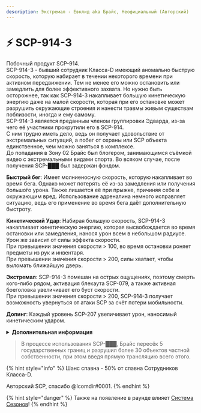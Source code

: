 ```yaml
---
description: Экстремал - Евклид aka Брайс, Неофициальный (Авторский)
---
```


# ⚡ SCP-914-3

Побочный продукт SCP-914.\
SCP-914-3 - бывший сотрудник Класса-D имеющий аномально быструю скорость, которую набирает в течении некоторого времени при активном передвижении. Тем не менее его можно остановить или замедлить для более эффективного захвата. Но нужно быть осторожнее, так как SCP-914-3 накапливает большую кинетическую энергию даже на малой скорости, которая при его остановке может разрушить окружающие строения и нанести травмы живым существам поблизости, иногда и ему самому.\
SCP-914-3 является преданным членом группировки Эдварда, из-за чего её участники прокрутили его в SCP-914.\
С ним трудно иметь дело, ведь он получает удовольствие от экстремальных ситуаций, а побег от охраны или SCP объекта единственное, чем можно заняться в комплексе.\
До попадания в Зону 02 Брайс был блогером, занимающимся съёмкой видео с экстремальными видами спорта. Во всяком случае, после получения SCP-███ был задержан фондом.

**Быстрый бег**: Имеет молниеносную скорость, которую накапливает во время бега. Однако может потерять её из-за замедления или получения большо́го урона. Также лишается её при прыжке, причиняя себе и окружающим вред. Использование адреналина немного исправляет ситуацию, ведь его применение во время бега даёт дополнительную быстроту.

**Кинетический Удар**: Набирая большую скорость, SCP-914-3 накапливает кинетическую энергию, которая высвобождается во время остановки или замедления, нанося урон всем в небольшом радиусе. Урон же зависит от силы эффекта скорости.\
При превышении значения скорости > 100, во время остановки роняет предметы из рук и инвентаря.\
При превышении значения скорости > 200, силы хватает, чтобы выломать ближайшую дверь.

**Экстремал**: SCP-914-3 помешан на острых ощущениях, поэтому смерть кого-либо рядом, активация блекаута SCP-079, а также активная боеголовка увеличивает его буст скорости.\
При превышении значения скорости > 200, SCP-914-3 получает возможность увернуться от атаки SCP за счёт потери мобильности.

**Допинг**: Каждый уровень SCP-207 увеличивает урон, наносимый кинетическим ударом.

<details>

<summary><strong>Дополнительная информация</strong></summary>

* **Класс**: Сотрудник Класса-D
* **Оружие**: Скорость
* **Уровень доступа**: На большой скорости
* **Броня**: Отсутствует
* **Особое снаряжение**: Отсутствует

</details>

> В процессе использования SCP-███, Брайс пересёк 5 государственных границ и разрушил более 30 объектов частной собственности, при этом введя прямую трансляцию всего этого.

{% hint style="info" %}
Шанс спавна - 50% от спавна Сотрудников Класса-D.

Авторский SCP, спасибо @Icomdir#0001.
{% endhint %}

{% hint style="danger" %}
Также на появление в раунде влияет [Система Сезонов](../../server-systems/seasons-system.md)!
{% endhint %}
